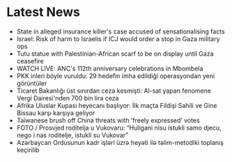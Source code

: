 # Latest News
-  State in alleged insurance killer's case accused of sensationalising facts
-  Israel: Risk of harm to Israelis if ICJ would order a stop in Gaza military ops
-  Tutu statue with Palestinian-African scarf to be on display until Gaza ceasefire
-  WATCH LIVE: ANC's 112th anniversary celebrations in Mbombela
-  PKK inleri böyle vuruldu: 29 hedefin imha edildiği operasyondan yeni görüntüler
-  Ticaret Bakanlığı üst sınırdan ceza kesmişti: Al-sat yapan fenomene Vergi Dairesi'nden 700 bin lira ceza
-  Afrika Uluslar Kupası heyecanı başlıyor: İlk maçta Fildişi Sahili ve Gine Bissau karşı karşıya geliyor
-  Taiwanese brush off China threats with ‘freely expressed’ votes
-  FOTO / Prosvjed roditelja u Vukovaru: “Huligani nisu istukli samo djecu, nego i nas roditelje, istukli su Vukovar”
-  Azərbaycan Ordusunun kadr işləri üzrə heyəti ilə təlim-metodiki toplanış keçirilib
